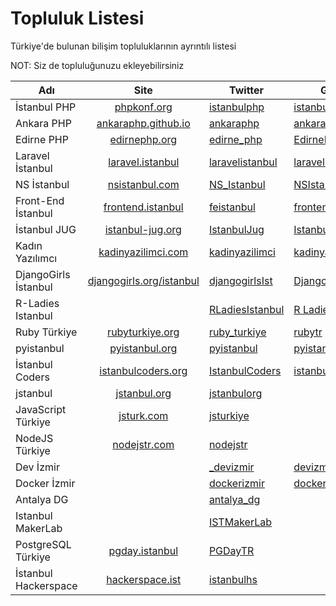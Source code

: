 # Topluluk Listesi
Türkiye'de bulunan bilişim topluluklarının ayrıntılı listesi

NOT: Siz de topluluğunuzu ekleyebilirsiniz

| Adı           | Site          | Twitter   | Github  |
| ------------- |:-------------:| -------------|----------------------|
| İstanbul PHP  | [phpkonf.org](http://phpkonf.org)  | [istanbulphp](http://twitter.com/istanbulphp) | [istanbulphp](http://github.com/istanbulphp)
| Ankara PHP    | [ankaraphp.github.io](http://ankaraphp.github.io/) |[ankaraphp](http://twitter.com/ankaraphp)|[ankaraphp](http://github.com/ankaraphp)
| Edirne PHP    | [edirnephp.org](http://edirnephp.org) |[edirne_php](http://twitter.com/edirne_php) | [EdirnePHP](http://github.com/EdirnePHP)
|Laravel İstanbul|[laravel.istanbul](http://laravel.istanbul)|[laravelistanbul](http://twitter.com/laravelistanbul)|[laravelistanbul](https://github.com/laravelistanbul)|
|NS İstanbul|[nsistanbul.com](http://nsistanbul.com)|[NS_Istanbul](http://twitter.com/NS_Istanbul)|[NSIstanbul](https://github.com/NSIstanbul)|
|Front-End İstanbul|[frontend.istanbul](http://frontend.istanbul)|[feistanbul](http://twitter.com/feistanbul)|[frontendistanbul](https://github.com/frontendistanbul)|
|İstanbul JUG|[istanbul-jug.org](http://istanbul-jug.org)|[IstanbulJug](http://twitter.com/IstanbulJug)|[IstanbulJUG](https://github.com/JUGIstanbul)|
|Kadın Yazılımcı|[kadinyazilimci.com](http://kadinyazilimci.com)|[kadinyazilimci](http://twitter.com/kadinyazilimci)|[kadinyazilimci](https://github.com/kadinyazilimci)|
|DjangoGirls İstanbul|[djangogirls.org/istanbul](djangogirls.org/istanbul)|[djangogirlsIst](http://twitter.com/djangogirlsIst)|[DjangoGirlsTurkey](https://github.com/DjangoGirlsTurkey)
|R-Ladies Istanbul||[RLadiesIstanbul](http://twitter.com/RLadiesIstanbul)|[R Ladies](https://github.com/rladies/meetup-presentations_istanbul)
|Ruby Türkiye|[rubyturkiye.org](http://rubyturkiye.org)|[ruby_turkiye](http://twitter.com/ruby_turkiye)|[rubytr](https://github.com/rubytr)|
|pyistanbul|[pyistanbul.org](http://pyistanbul.org)|[pyistanbul](http://twitter.com/pyistanbul)|[pyistanbul](https://github.com/pyistanbul)|
|İstanbul Coders|[istanbulcoders.org](http://istanbulcoders.org)|[IstanbulCoders](http://twitter.com/IstanbulCoders)|[istanbul-coders)](https://github.com/istanbul-coders)
|jstanbul|[jstanbul.org](http://jstanbul.org)|[jstanbulorg](http://twitter.com/jstanbulorg)|
|JavaScript Türkiye|[jsturk.com](http://jsturk.com)|[jsturkiye](http://twitter.com/jsturkiye)|
|NodeJS Türkiye|[nodejstr.com](http://nodejstr.com)|[nodejstr](http://twitter.com/nodejstr)|
|Dev İzmir||[_devizmir](http://twitter.com/_devizmir)|[devizmir](https://github.com/devizmir)
|Docker İzmir||[dockerizmir](http://twitter.com/dockerizmir)|[dockerizmir](https://github.com/dockerizmir)
|Antalya DG||[antalya_dg](http://twitter.com/antalya_dg)
|Istanbul MakerLab||[ISTMakerLab](http://twitter.com/ISTMakerLab)
|PostgreSQL Türkiye|[pgday.istanbul](https://pgday.istanbul/)|[PGDayTR](http://twitter.com/PGDayTR)
|İstanbul Hackerspace|[hackerspace.ist](https://hackerspace.ist/)|[istanbulhs](http://twitter.com/istanbulhs)
